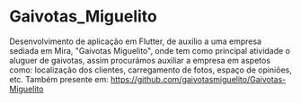 # Gaivotas_Miguelito
Desenvolvimento de aplicação em Flutter, de auxílio a uma empresa sediada em Mira,
"Gaivotas Miguelito", onde tem como principal atividade o aluguer de gaivotas, assim
procurámos auxiliar a empresa em aspetos como: localização dos clientes, carregamento
de fotos, espaço de opiniões, etc.
Também presente em: https://github.com/gaivotasmiguelito/Gaivotas-Miguelito

